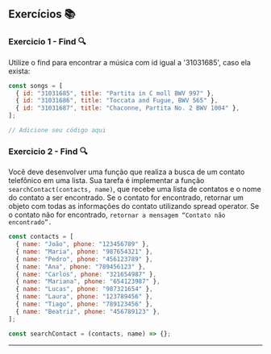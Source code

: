 ## Exercícios :books:

### Exercicio 1 - Find :mag:

Utilize o find para encontrar a música com id igual a '31031685', caso ela exista:

```javascript
const songs = [
  { id: "31031685", title: "Partita in C moll BWV 997" },
  { id: "31031686", title: "Toccata and Fugue, BWV 565" },
  { id: "31031687", title: "Chaconne, Partita No. 2 BWV 1004" },
];

// Adicione seu código aqui
```

### Exercicio 2 - Find :mag:

Você deve desenvolver uma função que realiza a busca de um contato telefônico em uma lista. Sua tarefa é implementar a função `searchContact(contacts, name)`, que recebe uma lista de contatos e o nome do contato a ser encontrado. Se o contato for encontrado, retornar um objeto com todas as informações do contato utilizando spread operator. Se o contato não for encontrado, `retornar a mensagem “Contato não encontrado”.`

```javascript
const contacts = [
  { name: "João", phone: "123456789" },
  { name: "Maria", phone: "987654321" },
  { name: "Pedro", phone: "456123789" },
  { name: "Ana", phone: "789456123" },
  { name: "Carlos", phone: "321654987" },
  { name: "Mariana", phone: "654123987" },
  { name: "Lucas", phone: "987321654" },
  { name: "Laura", phone: "123789456" },
  { name: "Tiago", phone: "789123456" },
  { name: "Beatriz", phone: "456789123" },
];

const searchContact = (contacts, name) => {};
```

---
